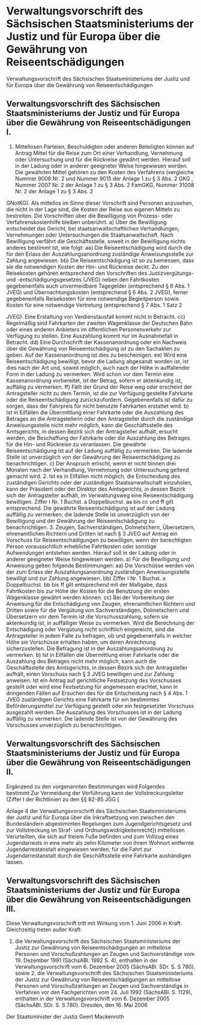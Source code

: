 # Verwaltungsvorschrift des Sächsischen Staatsministeriums der Justiz und für Europa über die Gewährung von Reiseentschädigungen 

Verwaltungsvorschrift des Sächsischen Staatsministeriums der Justiz und für Europa über die Gewährung von Reiseentschädigungen

## Verwaltungsvorschrift des Sächsischen Staatsministeriums der Justiz und für Europa über die Gewährung von Reiseentschädigungen  I.

1. Mittellosen Parteien, Beschuldigten oder anderen Beteiligten können auf Antrag Mittel für die Reise zum Ort einer Verhandlung, Vernehmung oder Untersuchung und für die Rückreise gewährt werden. Hierauf soll in der Ladung oder in anderer geeigneter Weise hingewiesen werden. Die gewährten Mittel gehören zu den Kosten des Verfahrens (vergleiche Nummer 9008 Nr. 2 und Nummer 9015 der Anlage 1 zu § 3 Abs. 2 
              GKG
, Nummer 2007 Nr. 2 der Anlage 1 zu § 3 Abs. 2 
                FamGKG, Nummer 31008 Nr. 2 der Anlage 1 zu § 3 Abs. 2 
              

GNotKG). Als mittellos im Sinne dieser Vorschrift sind Personen anzusehen, die nicht in der Lage sind, die Kosten der Reise aus eigenen Mitteln zu bestreiten. Die Vorschriften über die Bewilligung von Prozess- oder Verfahrenskostenhilfe bleiben unberührt. a) Über die Bewilligung entscheidet das Gericht, bei staatsanwaltschaftlichen Verhandlungen, Vernehmungen oder Untersuchungen die Staatsanwaltschaft. Nach Bewilligung verfährt die Geschäftsstelle, soweit in der Bewilligung nichts anderes bestimmt ist, wie folgt:  aa) Die Reiseentschädigung wird durch die für den Erlass der Auszahlungsanordnung zuständige Anweisungsstelle zur Zahlung angewiesen.  bb) Die Reiseentschädigung ist so zu bemessen, dass sie die notwendigen Kosten der Hin- und Rückreise deckt. Zu den Reisekosten gehören entsprechend den Vorschriften des 
              Justizvergütungs- und -entschädigungsgesetzes (JVEG) neben den Fahrtkosten gegebenenfalls auch unvermeidbare Tagegelder (entsprechend § 6 Abs. 1 JVEG) und Übernachtungskosten (entsprechend § 6 Abs. 2 JVEG), ferner gegebenenfalls Reisekosten für eine notwendige Begleitperson sowie Kosten für eine notwendige Vertretung (entsprechend § 7 Abs. 1 Satz 2 
            
JVEG). Eine Erstattung von Verdienstausfall kommt nicht in Betracht.  cc) Regelmäßig sind Fahrkarten der zweiten Wagenklasse der Deutschen Bahn oder eines anderen Anbieters im öffentlichen Personenverkehr zur Verfügung zu stellen. Eine Auszahlung kommt nur im Ausnahmefall in Betracht.  dd) Eine Durchschrift der Kassenanordnung oder ein Nachweis über die Gewährung von Reiseentschädigung ist zu den Sachakten zu geben. Auf der Kassenanordnung ist dies zu bescheinigen.  ee) Wird eine Reiseentschädigung bewilligt, bevor die Ladung abgesandt worden ist, ist dies nach der Art und, soweit möglich, auch nach der Höhe in auffallender Form in der Ladung zu vermerken. Wird schon vor dem Termin eine Kassenanordnung vorbereitet, ist der Betrag, sofern er aktenkundig ist, auffällig zu vermerken.  ff) Fällt der Grund der Reise weg oder erscheint der Antragsteller nicht zu dem Termin, ist die zur Verfügung gestellte Fahrkarte oder die Reiseentschädigung zurückzufordern. Gegebenenfalls ist dafür zu sorgen, dass der Fahrpreis für nicht benutzte Fahrkarten erstattet wird. b) Ist in Eilfällen die Übermittlung einer Fahrkarte oder die Auszahlung des Betrages an die Antragstellerin oder den Antragsteller durch die zuständige Anweisungsstelle nicht mehr möglich, kann die Geschäftsstelle des Amtsgerichts, in dessen Bezirk sich der Antragsteller aufhält, ersucht werden, die Beschaffung der Fahrkarte oder die Auszahlung des Betrages für die Hin- und Rückreise zu veranlassen. Die gewährte Reiseentschädigung ist auf der Ladung auffällig zu vermerken. Die ladende Stelle ist unverzüglich von der Gewährung der Reiseentschädigung zu benachrichtigen. c) Der Anspruch erlischt, wenn er nicht binnen drei Monaten nach der Verhandlung, Vernehmung oder Untersuchung geltend gemacht wird. 2. Ist es in Eilfällen nicht möglich, die Entscheidung des zuständigen Gerichts oder der zuständigen Staatsanwaltschaft einzuholen, kann der Präsident oder der Direktor des Amtsgerichts, in dessen Bezirk sich der Antragsteller aufhält, im Verwaltungsweg eine Reiseentschädigung bewilligen. Ziffer I Nr. 1 Buchst. a Doppelbuchst. aa bis cc und ff gilt entsprechend. Die gewährte Reiseentschädigung ist auf der Ladung auffällig zu vermerken; die ladende Stelle ist unverzüglich von der Bewilligung und der Gewährung der Reiseentschädigung zu benachrichtigen. 3. Zeugen, Sachverständigen, Dolmetschern, Übersetzern, ehrenamtlichen Richtern und Dritten ist nach § 3 
            JVEG auf Antrag ein Vorschuss für Reiseentschädigungen zu bewilligen, wenn der berechtigten Person voraussichtlich erhebliche Fahrtkosten oder sonstige Aufwendungen entstehen werden. Hierauf soll in der Ladung oder in anderer geeigneter Weise hingewiesen werden. a) Für die Bewilligung und Anweisung gelten folgende Bestimmungen:  aa) Die Vorschüsse werden von der zum Erlass der Auszahlungsanordnung zuständigen Anweisungsstelle bewilligt und zur Zahlung angewiesen.  bb) Ziffer I Nr. 1 Buchst. a Doppelbuchst. bb bis ff gilt entsprechend mit der Maßgabe, dass Fahrtkosten bis zur Höhe der Kosten für die Benutzung der ersten Wagenklasse gewährt werden können.  cc) Bei der Vorbereitung der Anweisung für die Entschädigung von Zeugen, ehrenamtlichen Richtern und Dritten sowie für die Vergütung von Sachverständigen, Dolmetschern und Übersetzern vor dem Termin ist die Vorschusszahlung, sofern sie aktenkundig ist, in auffälliger Weise zu vermerken. Wird die Berechnung der Entschädigung oder Vergütung nicht schriftlich eingereicht, sind die Antragsteller in jedem Falle zu befragen, ob und gegebenenfalls in welcher Höhe sie Vorschüsse erhalten haben, um deren Anrechnung sicherzustellen. Die Befragung ist in der Auszahlungsanordnung zu vermerken. b) Ist in Eilfällen die Übermittlung einer Fahrkarte oder die Auszahlung des Betrages nicht mehr möglich, kann auch die Geschäftsstelle des Amtsgerichts, in dessen Bezirk sich der Antragsteller aufhält, einen Vorschuss nach § 3 JVEG bewilligen und zur Zahlung anweisen. Ist ein Antrag auf gerichtliche Festsetzung des Vorschusses gestellt oder wird eine Festsetzung für angemessen erachtet, kann in dringenden Fällen auf Ersuchen des für die Entscheidung nach § 4 Abs. 1 
            JVEG zuständigen Gerichts eine Fahrkarte für ein bestimmtes Beförderungsmittel zur Verfügung gestellt oder ein festgesetzter Vorschuss ausgezahlt werden. Die Auszahlung des Vorschusses ist in der Ladung auffällig zu vermerken. Die ladende Stelle ist von der Gewährung des Vorschusses unverzüglich zu benachrichtigen. 
## Verwaltungsvorschrift des Sächsischen Staatsministeriums der Justiz und für Europa über die Gewährung von Reiseentschädigungen  II.

Ergänzend zu den vorgenannten Bestimmungen wird Folgendes bestimmt:Zur Vermeidung der Vorführung kann der Vollstreckungsleiter (Ziffer I der Richtlinien zu den §§ 82-85 
          JGG [
        
Anlage 4 der Verwaltungsvorschrift des Sächsischen Staatsministeriums der Justiz und für Europa über die Inkraftsetzung von zwischen den Bundesländern abgestimmten Regelungen zum Jugendgerichtsgesetz und zur Vollstreckung im Straf- und Ordnungswidrigkeitenrecht]) mittellosen Verurteilten, die sich auf freiem Fuße befinden und zum Vollzug eines Jugendarrests in eine mehr als zehn Kilometer von ihrem Wohnort entfernte Jugendarrestanstalt eingewiesen werden, für die Fahrt zur Jugendarrestanstalt durch die Geschäftsstelle eine Fahrkarte aushändigen lassen.


## Verwaltungsvorschrift des Sächsischen Staatsministeriums der Justiz und für Europa über die Gewährung von Reiseentschädigungen  III.

Diese Verwaltungsvorschrift tritt mit Wirkung vom 1. Juni 2006 in Kraft. Gleichzeitig treten außer Kraft:

1. die Verwaltungsvorschrift des Sächsischen Staatsministeriums der Justiz zur Gewährung von Reiseentschädigungen an mittellose Personen und Vorschußzahlungen an Zeugen und Sachverständige vom 19. Dezember 1991 (SächsABl. 1992 S. 4), enthalten in der Verwaltungsvorschrift vom 6. Dezember 2005 (SächsABl. SDr. S. S 780), sowie 2. die Verwaltungsvorschrift des Sächsischen Staatsministeriums der Justiz zur Gewährung von Reiseentschädigungen an mittellose Personen und Vorschußzahlungen an Zeugen und Sachverständige in Verfahren vor den Fachgerichten vom 24. Juli 1992 (SächsABl. S. 1129), enthalten in der Verwaltungsvorschrift vom 6. Dezember 2005 (SächsABl. SDr. S. S 780). Dresden, den 16. Mai 2006

Der Staatsminister der Justiz 
         Geert Mackenroth

